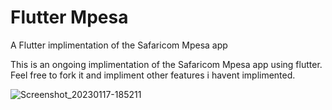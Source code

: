 # Flutter Mpesa
 A Flutter implimentation of the Safaricom Mpesa app
 
This is an ongoing implimentation of the Safaricom Mpesa app using flutter.
Feel free to fork it and impliment other features i havent implimented.

![Screenshot_20230117-185211](https://user-images.githubusercontent.com/13314437/212948771-3f99a812-0535-4774-8d99-96a22ae90697.jpg)

